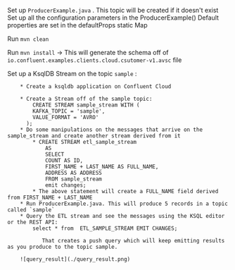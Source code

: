 

Set up `ProducerExample.java` . This topic will be created if it doesn't exist
    Set up all the configuration parameters in the ProducerExample()
    Default properties are set in the defaultProps static Map

Run `mvn clean`

Run `mvn install` -> This will generate the schema off of `io.confluent.examples.clients.cloud.csutomer-v1.avsc` file

Set up a KsqlDB Stream on the topic `sample` :
``` 
    * Create a ksqldb application on Confluent Cloud
    
    * Create a Stream off of the sample topic:
        CREATE STREAM sample_stream WITH (
        KAFKA_TOPIC = 'sample',
        VALUE_FORMAT = 'AVRO'
      );
    * Do some manipulations on the messages that arrive on the sample_stream and create another stream derived from it
        * CREATE STREAM etl_sample_stream
            AS 
            SELECT 
            COUNT AS ID,
            FIRST_NAME + LAST_NAME AS FULL_NAME,
            ADDRESS AS ADDRESS
            FROM sample_stream
            emit changes;
        * The above statement will create a FULL_NAME field derived from FIRST_NAME + LAST_NAME    
    * Run ProducerExample.java. This will produce 5 records in a topic called `sample` 
    * Query the ETL stream and see the messages using the KSQL editor or the REST API:
        select * from  ETL_SAMPLE_STREAM EMIT CHANGES;
        
           That creates a push query which will keep emitting results as you produce to the topic sample.
           
    ![query_result](./query_result.png)
```

